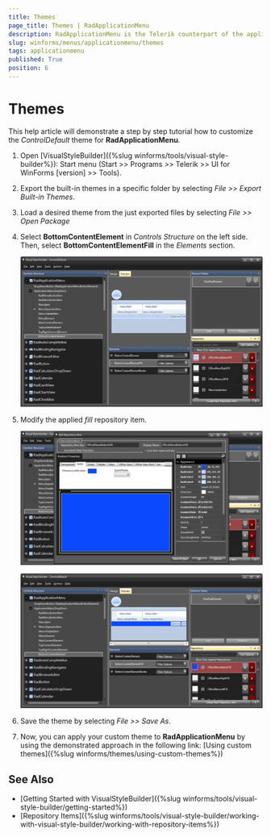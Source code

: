 ```yaml
---
title: Themes
page_title: Themes | RadApplicationMenu
description: RadApplicationMenu is the Telerik counterpart of the application menu that displays controls used to perform actions on entire documents and forms, such as Save and Print. 
slug: winforms/menus/applicationmenu/themes
tags: applicationmenu
published: True
position: 6
---
```


# Themes

This help article will demonstrate a step by step tutorial how to customize the *ControlDefault* theme for **RadApplicationMenu**. 

1. Open [VisualStyleBuilder]({%slug winforms/tools/visual-style-builder%}): Start menu (Start >> Programs >> Telerik >> UI for WinForms [version] >> Tools).

1. Export the built-in themes in a specific folder by selecting *File >> Export Built-in Themes*.

1. Load a desired theme from the just exported files by selecting *File >> Open Package*

1. Select **BottomContentElement** in *Controls Structure* on the left side. Then, select **BottomContentElementFill** in the *Elements* section.

	![menus-application-menu-themes 001](images/menus-application-menu-themes001.png)

1. Modify the applied *fill* repository item. 

	![menus-application-menu-themes 002](images/menus-application-menu-themes002.png)

	![menus-application-menu-themes 003](images/menus-application-menu-themes003.png)

1. Save the theme by selecting *File >> Save As*.

1. Now, you can apply your custom theme to **RadApplicationMenu** by using the demonstrated approach in the following link: [Using custom themes]({%slug winforms/themes/using-custom-themes%})


## See Also
* [Getting Started with VisualStyleBuilder]({%slug winforms/tools/visual-style-builder/getting-started%})
* [Repository Items]({%slug winforms/tools/visual-style-builder/working-with-visual-style-builder/working-with-repository-items%})
